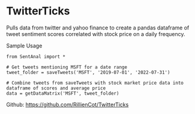 # TwitterTicks
Pulls data from twitter and yahoo finance to create a pandas dataframe of tweet sentiment scores correlated with stock price on a daily frequency.

Sample Usage
```
from SentAnal import *

# Get tweets mentioning MSFT for a date range
tweet_folder = saveTweets('MSFT', '2019-07-01', '2022-07-31')

# Combine tweets from saveTweets with stock market price data into dataframe of scores and average price
data = getDataMatrix('MSFT', tweet_folder)
```



Github: https://github.com/RillienCot/TwitterTicks
